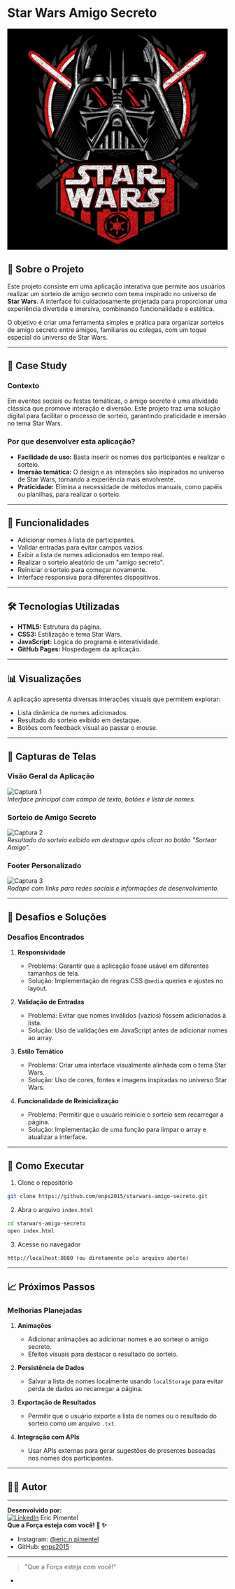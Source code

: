 
# Star Wars Amigo Secreto

![Header Image](assets/starwars-logo.png)

## 🌟 Sobre o Projeto
Este projeto consiste em uma aplicação interativa que permite aos usuários realizar um sorteio de amigo secreto com tema inspirado no universo de **Star Wars**. A interface foi cuidadosamente projetada para proporcionar uma experiência divertida e imersiva, combinando funcionalidade e estética.

O objetivo é criar uma ferramenta simples e prática para organizar sorteios de amigo secreto entre amigos, familiares ou colegas, com um toque especial do universo de Star Wars.

---

## 🎯 Case Study
### Contexto
Em eventos sociais ou festas temáticas, o amigo secreto é uma atividade clássica que promove interação e diversão. Este projeto traz uma solução digital para facilitar o processo de sorteio, garantindo praticidade e imersão no tema Star Wars.

### Por que desenvolver esta aplicação?
- **Facilidade de uso:** Basta inserir os nomes dos participantes e realizar o sorteio.
- **Imersão temática:** O design e as interações são inspirados no universo de Star Wars, tornando a experiência mais envolvente.
- **Praticidade:** Elimina a necessidade de métodos manuais, como papéis ou planilhas, para realizar o sorteio.

---

## 🚀 Funcionalidades
- Adicionar nomes à lista de participantes.
- Validar entradas para evitar campos vazios.
- Exibir a lista de nomes adicionados em tempo real.
- Realizar o sorteio aleatório de um "amigo secreto".
- Reiniciar o sorteio para começar novamente.
- Interface responsiva para diferentes dispositivos.

---

## 🛠️ Tecnologias Utilizadas
- **HTML5:** Estrutura da página.
- **CSS3:** Estilização e tema Star Wars.
- **JavaScript:** Lógica do programa e interatividade.
- **GitHub Pages:** Hospedagem da aplicação.

---

## 📊 Visualizações
A aplicação apresenta diversas interações visuais que permitem explorar:
- Lista dinâmica de nomes adicionados.
- Resultado do sorteio exibido em destaque.
- Botões com feedback visual ao passar o mouse.

---

## 📸 Capturas de Telas
### Visão Geral da Aplicação
![Captura 1](assets/capturaTela01.png)  
*Interface principal com campo de texto, botões e lista de nomes.*

### Sorteio de Amigo Secreto
![Captura 2](assets/capturaTela02.png)  
*Resultado do sorteio exibido em destaque após clicar no botão "Sortear Amigo".*

### Footer Personalizado
![Captura 3](assets/capturaTela03.png)  
*Rodapé com links para redes sociais e informações de desenvolvimento.*

---

## 🎯 Desafios e Soluções
### Desafios Encontrados
1. **Responsividade**
   - Problema: Garantir que a aplicação fosse usável em diferentes tamanhos de tela.
   - Solução: Implementação de regras CSS `@media` queries e ajustes no layout.

2. **Validação de Entradas**
   - Problema: Evitar que nomes inválidos (vazios) fossem adicionados à lista.
   - Solução: Uso de validações em JavaScript antes de adicionar nomes ao array.

3. **Estilo Temático**
   - Problema: Criar uma interface visualmente alinhada com o tema Star Wars.
   - Solução: Uso de cores, fontes e imagens inspiradas no universo Star Wars.

4. **Funcionalidade de Reinicialização**
   - Problema: Permitir que o usuário reinicie o sorteio sem recarregar a página.
   - Solução: Implementação de uma função para limpar o array e atualizar a interface.

---

## 🚀 Como Executar
1. Clone o repositório
```bash
git clone https://github.com/enps2015/starwars-amigo-secreto.git
```

2. Abra o arquivo `index.html`
```bash
cd starwars-amigo-secreto
open index.html
```

3. Acesse no navegador
```
http://localhost:8080 (ou diretamente pelo arquivo aberto)
```

---

## 📈 Próximos Passos
### Melhorias Planejadas
1. **Animações**
   - Adicionar animações ao adicionar nomes e ao sortear o amigo secreto.
   - Efeitos visuais para destacar o resultado do sorteio.

2. **Persistência de Dados**
   - Salvar a lista de nomes localmente usando `localStorage` para evitar perda de dados ao recarregar a página.

3. **Exportação de Resultados**
   - Permitir que o usuário exporte a lista de nomes ou o resultado do sorteio como um arquivo `.txt`.

4. **Integração com APIs**
   - Usar APIs externas para gerar sugestões de presentes baseadas nos nomes dos participantes.

---

## 👨‍💻 Autor
---
**Desenvolvido por:**  
[![LinkedIn](https://img.shields.io/badge/LinkedIn-0077B5?style=for-the-badge&logo=linkedin&logoColor=white)](https://www.linkedin.com/in/eric-np-santos/) Eric Pimentel  
**Que a Força esteja com você! 🚀 ✨**

- Instagram: [@eric.n.pimentel](https://www.instagram.com/eric.n.pimentel/)  
- GitHub: [enps2015](https://github.com/enps2015)

---

> "Que a Força esteja com você!"

-